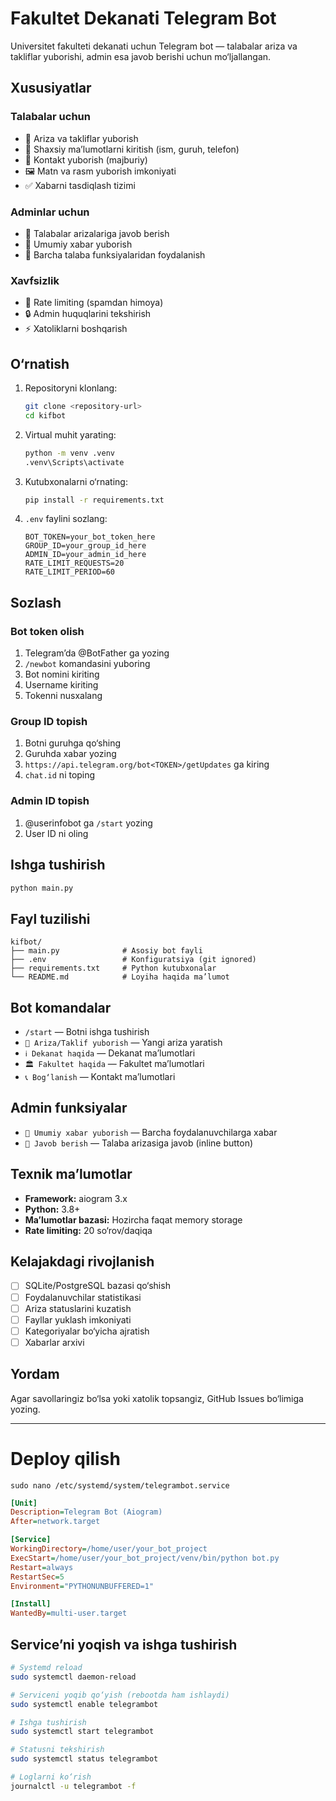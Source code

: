 # Fakultet Dekanati Telegram Bot

Universitet fakulteti dekanati uchun Telegram bot — talabalar ariza va takliflar yuborishi, admin esa javob berishi uchun mo‘ljallangan.

## Xususiyatlar

### Talabalar uchun
- 📝 Ariza va takliflar yuborish
- 👤 Shaxsiy ma’lumotlarni kiritish (ism, guruh, telefon)
- 📱 Kontakt yuborish (majburiy)
- 🖼️ Matn va rasm yuborish imkoniyati
- ✅ Xabarni tasdiqlash tizimi

### Adminlar uchun
- 💬 Talabalar arizalariga javob berish
- 📢 Umumiy xabar yuborish
- 🔧 Barcha talaba funksiyalaridan foydalanish

### Xavfsizlik
- 🚫 Rate limiting (spamdan himoya)
- 🔒 Admin huquqlarini tekshirish
- ⚡ Xatoliklarni boshqarish

## O‘rnatish

1. Repositoryni klonlang:
    ```bash
    git clone <repository-url>
    cd kifbot
    ```
2. Virtual muhit yarating:
    ```bash
    python -m venv .venv
    .venv\Scripts\activate
    ```
3. Kutubxonalarni o‘rnating:
    ```bash
    pip install -r requirements.txt
    ```
4. `.env` faylini sozlang:
    ```env
    BOT_TOKEN=your_bot_token_here
    GROUP_ID=your_group_id_here
    ADMIN_ID=your_admin_id_here
    RATE_LIMIT_REQUESTS=20
    RATE_LIMIT_PERIOD=60
    ```

## Sozlash

### Bot token olish
1. Telegram’da @BotFather ga yozing
2. `/newbot` komandasini yuboring
3. Bot nomini kiriting
4. Username kiriting
5. Tokenni nusxalang

### Group ID topish
1. Botni guruhga qo‘shing
2. Guruhda xabar yozing
3. `https://api.telegram.org/bot<TOKEN>/getUpdates` ga kiring
4. `chat.id` ni toping

### Admin ID topish
1. @userinfobot ga `/start` yozing
2. User ID ni oling

## Ishga tushirish

```bash
python main.py
```

## Fayl tuzilishi

```
kifbot/
├── main.py              # Asosiy bot fayli
├── .env                 # Konfiguratsiya (git ignored)
├── requirements.txt     # Python kutubxonalar
└── README.md            # Loyiha haqida ma’lumot
```

## Bot komandalar

- `/start` — Botni ishga tushirish
- `📝 Ariza/Taklif yuborish` — Yangi ariza yaratish
- `ℹ️ Dekanat haqida` — Dekanat ma’lumotlari
- `🏛️ Fakultet haqida` — Fakultet ma’lumotlari
- `📞 Bog‘lanish` — Kontakt ma’lumotlari

## Admin funksiyalar

- `📢 Umumiy xabar yuborish` — Barcha foydalanuvchilarga xabar
- `💬 Javob berish` — Talaba arizasiga javob (inline button)

## Texnik ma’lumotlar

- **Framework:** aiogram 3.x
- **Python:** 3.8+
- **Ma’lumotlar bazasi:** Hozircha faqat memory storage
- **Rate limiting:** 20 so‘rov/daqiqa

## Kelajakdagi rivojlanish

- [ ] SQLite/PostgreSQL bazasi qo‘shish
- [ ] Foydalanuvchilar statistikasi
- [ ] Ariza statuslarini kuzatish
- [ ] Fayllar yuklash imkoniyati
- [ ] Kategoriyalar bo‘yicha ajratish
- [ ] Xabarlar arxivi

## Yordam

Agar savollaringiz bo‘lsa yoki xatolik topsangiz, GitHub Issues bo‘limiga yozing.

---

# Deploy qilish

`sudo nano /etc/systemd/system/telegrambot.service`

```ini
[Unit]
Description=Telegram Bot (Aiogram)
After=network.target

[Service]
WorkingDirectory=/home/user/your_bot_project
ExecStart=/home/user/your_bot_project/venv/bin/python bot.py
Restart=always
RestartSec=5
Environment="PYTHONUNBUFFERED=1"

[Install]
WantedBy=multi-user.target
```

## Service’ni yoqish va ishga tushirish

```bash
# Systemd reload
sudo systemctl daemon-reload

# Serviceni yoqib qo‘yish (rebootda ham ishlaydi)
sudo systemctl enable telegrambot

# Ishga tushirish
sudo systemctl start telegrambot

# Statusni tekshirish
sudo systemctl status telegrambot

# Loglarni ko‘rish
journalctl -u telegrambot -f
```
